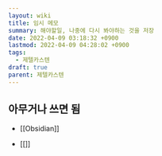 ```yaml
---
layout: wiki
title: 임시 메모
summary: 해야할일, 나중에 다시 봐야하는 것을 저장
date: 2022-04-09 03:18:32 +0900
lastmod: 2022-04-09 04:28:02 +0900
tags:
  - 제텔카스텐
draft: true
parent: 제텔카스텐
---
```


## 아무거나 쓰면 됨

- [[Obsidian]]

- [[]]
